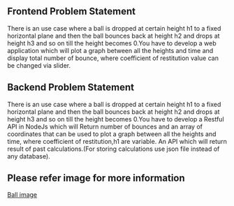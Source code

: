 ## Frontend Problem Statement
There is an use case where a ball is dropped at certain height h1 to a fixed horizontal plane and then the ball bounces back at height h2  and drops at height h3 and so on till the height becomes 0.You have to develop a web application which will plot a graph between all the heights and  time and display total number of bounce, where coefficient of restitution  value can be changed via slider.

## Backend Problem Statement
There is an use case where a ball is dropped at certain height h1 to a fixed horizontal plane and then the ball bounces back at height h2  and drops at height h3 and so on till the height becomes 0.You have to develop a Restful API in NodeJs which will
Return number of bounces and an array of coordinates that can be used to plot a graph between all the heights and  time, where coefficient of restitution,h1 are variable.
An API which will return result of past calculations.(For storing calculations use json file instead of any database). 

## Please refer image for more information
[Ball image](./images/image.jpg)
